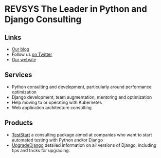 # REVSYS The Leader in Python and Django Consulting

## Links

- [Our blog](https://www.revsys.com/tidbits/)
- Follow us [on Twitter](https://twitter.com/revsys)
- [Our website](https://www.revsys.com)
## Services

- Python consulting and development, particularly around performance optimization
- Django development, team augmentation, mentoring and optimization
- Help moving to or operating with Kubernetes
- Web application architecture consulting


## Products

- [TestStart](https://www.revsys.com/teststart/) a consulting package aimed at companies who want to start automated testing with Python and/or Django
- [UpgradeDjango](https://upgradedjango.com/) detailed information on all versions of Django, including tips and tricks for upgrading.